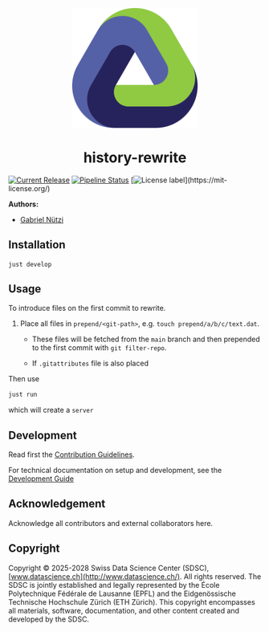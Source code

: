 <p align="center">
  <img src="./docs/assets/logo.svg" alt="project logo" width="250">
</p>

<h1 align="center">
  history-rewrite
</h1>
<p align="center">
</p>

[![Current Release](https://img.shields.io/github/release/sdsc-ordes/history-rewrite.svg?label=release)](https://github.com/sdsc-ordes/history-rewrite/releases/latest)
[![Pipeline Status](https://img.shields.io/github/actions/workflow/status/sdsc-ordes/history-rewrite/normal.yaml?label=ci)](https://github.com/sdsc-ordes/history-rewrite/actions/workflows/normal.yaml)
[![License label](https://img.shields.io/badge/License-MIT-blue.svg?)](https://mit-license.org/)

**Authors:**

- [Gabriel Nützi](mailto:gabriel.nuetzi@sdsc.ethz.ch)

## Installation

```shell
just develop
```

## Usage

To introduce files on the first commit to rewrite.

1. Place all files in `prepend/<git-path>`, e.g. `touch prepend/a/b/c/text.dat`.

   - These files will be fetched from the `main` branch and then prepended to
     the first commit with `git filter-repo`.

   - If `.gitattributes` file is also placed

Then use

```bash
just run
```

which will create a `server`

## Development

Read first the [Contribution Guidelines](/CONTRIBUTING.md).

For technical documentation on setup and development, see the
[Development Guide](docs/development-guide.md)

## Acknowledgement

Acknowledge all contributors and external collaborators here.

## Copyright

Copyright © 2025-2028 Swiss Data Science Center (SDSC),
[www.datascience.ch](http://www.datascience.ch/). All rights reserved. The SDSC
is jointly established and legally represented by the École Polytechnique
Fédérale de Lausanne (EPFL) and the Eidgenössische Technische Hochschule Zürich
(ETH Zürich). This copyright encompasses all materials, software, documentation,
and other content created and developed by the SDSC.
